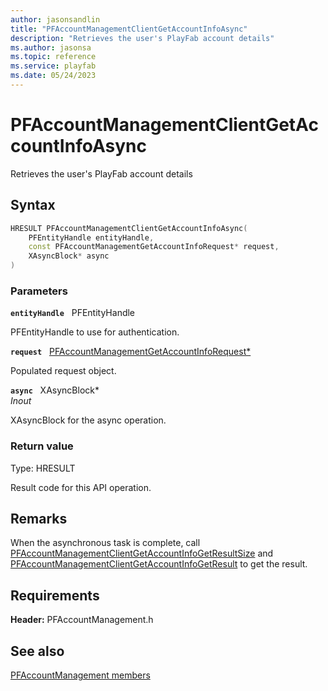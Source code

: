 ```yaml
---
author: jasonsandlin
title: "PFAccountManagementClientGetAccountInfoAsync"
description: "Retrieves the user's PlayFab account details"
ms.author: jasonsa
ms.topic: reference
ms.service: playfab
ms.date: 05/24/2023
---
```


# PFAccountManagementClientGetAccountInfoAsync  

Retrieves the user's PlayFab account details  

## Syntax  
  
```cpp
HRESULT PFAccountManagementClientGetAccountInfoAsync(  
    PFEntityHandle entityHandle,  
    const PFAccountManagementGetAccountInfoRequest* request,  
    XAsyncBlock* async  
)  
```  
  
### Parameters  
  
**`entityHandle`** &nbsp; PFEntityHandle  
  
PFEntityHandle to use for authentication.  
  
**`request`** &nbsp; [PFAccountManagementGetAccountInfoRequest*](../../pfaccountmanagementtypes/structs/pfaccountmanagementgetaccountinforequest.md)  
  
Populated request object.  
  
**`async`** &nbsp; XAsyncBlock*  
*_Inout_*  
  
XAsyncBlock for the async operation.  
  
  
### Return value
Type: HRESULT
  
Result code for this API operation.
  
## Remarks  
  
When the asynchronous task is complete, call [PFAccountManagementClientGetAccountInfoGetResultSize](pfaccountmanagementclientgetaccountinfogetresultsize.md) and [PFAccountManagementClientGetAccountInfoGetResult](pfaccountmanagementclientgetaccountinfogetresult.md) to get the result.
  
## Requirements  
  
**Header:** PFAccountManagement.h
  
## See also  
[PFAccountManagement members](../pfaccountmanagement_members.md)  

  
  
